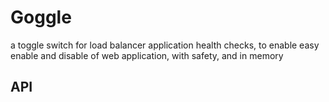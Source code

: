 # Goggle

a toggle switch for load balancer application health checks, to enable easy enable and disable of web application, with safety, and in memory

## API



